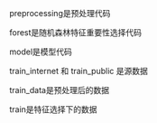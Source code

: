 preprocessing是预处理代码

forest是随机森林特征重要性选择代码

model是模型代码

train_internet 和 train_public 是源数据

train_data是预处理后的数据

train是特征选择下的数据